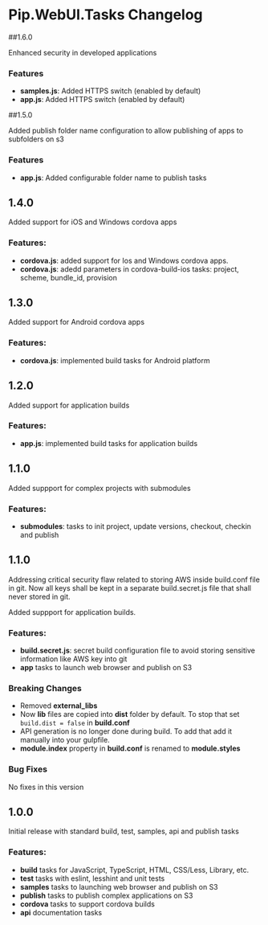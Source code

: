# Pip.WebUI.Tasks Changelog

##1.6.0

Enhanced security in developed applications

### Features

* **samples.js**: Added HTTPS switch (enabled by default)
* **app.js**: Added HTTPS switch (enabled by default)

##1.5.0

Added publish folder name configuration to allow publishing of apps to subfolders on s3

### Features

* **app.js**: Added configurable folder name to publish tasks

## 1.4.0

Added support for iOS and Windows cordova apps

### Features:

* **cordova.js**: added support for Ios and Windows cordova apps. 
* **cordova.js**: adedd parameters in cordova-build-ios tasks: project, scheme, bundle_id, provision

## 1.3.0

Added support for Android cordova apps

### Features:

* **cordova.js**: implemented build tasks for Android platform

## 1.2.0

Added support for application builds

### Features:

* **app.js**: implemented build tasks for application builds

## 1.1.0

Added suppport for complex projects with submodules

### Features:

* **submodules**: tasks to init project, update versions, checkout, checkin and publish

## 1.1.0

Addressing critical security flaw related to storing AWS inside build.conf file in git.
Now all keys shall be kept in a separate build.secret.js file that shall never stored in git.  

Added suppport for application builds.

### Features:

* **build.secret.js**: secret build configuration file to avoid storing sensitive information like AWS key into git
* **app** tasks to launch web browser and publish on S3

### Breaking Changes
* Removed **external_libs**
* Now **lib** files are copied into **dist** folder by default. To stop that set `build.dist = false` in **build.conf**
* API generation is no longer done during build. To add that add it manually into your gulpfile.
* **module.index** property in **build.conf** is renamed to **module.styles**

### Bug Fixes
No fixes in this version


## 1.0.0

Initial release with standard build, test, samples, api and publish tasks

### Features:

* **build** tasks for JavaScript, TypeScript, HTML, CSS/Less, Library, etc.
* **test** tasks with eslint, lesshint and unit tests
* **samples** tasks to launching web browser and publish on S3
* **publish** tasks to publish complex applications on S3
* **cordova** tasks to support cordova builds
* **api** documentation tasks

